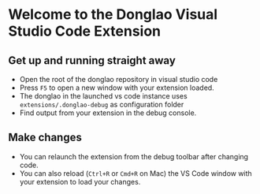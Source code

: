 # Welcome to the Donglao Visual Studio Code Extension

## Get up and running straight away

- Open the root of the donglao repository in visual studio code
- Press `F5` to open a new window with your extension loaded.
- The donglao in the launched vs code instance uses `extensions/.donglao-debug` as configuration folder
- Find output from your extension in the debug console.

## Make changes

- You can relaunch the extension from the debug toolbar after changing code.
- You can also reload (`Ctrl+R` or `Cmd+R` on Mac) the VS Code window with your extension to load your changes.
